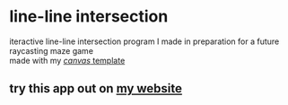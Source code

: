 # line-line intersection
iteractive line-line intersection program I made in preparation for a future raycasting maze game\
made with my [_canvas_ template](https://github.com/ElliotSemiColon/templates-javascript "my templates")
## try this app out on [my website](https://elliotsemicolon.github.io/ "homepage")
